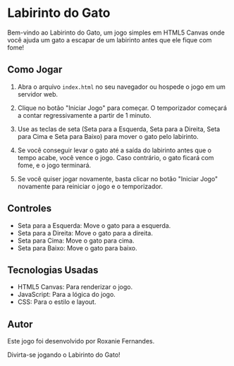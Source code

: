 # Labirinto do Gato

Bem-vindo ao Labirinto do Gato, um jogo simples em HTML5 Canvas onde você ajuda um gato a escapar de um labirinto antes que ele fique com fome!

## Como Jogar

1. Abra o arquivo `index.html` no seu navegador ou hospede o jogo em um servidor web.

2. Clique no botão "Iniciar Jogo" para começar. O temporizador começará a contar regressivamente a partir de 1 minuto.

3. Use as teclas de seta (Seta para a Esquerda, Seta para a Direita, Seta para Cima e Seta para Baixo) para mover o gato pelo labirinto.

4. Se você conseguir levar o gato até a saída do labirinto antes que o tempo acabe, você vence o jogo. Caso contrário, o gato ficará com fome, e o jogo terminará.

5. Se você quiser jogar novamente, basta clicar no botão "Iniciar Jogo" novamente para reiniciar o jogo e o temporizador.

## Controles

- Seta para a Esquerda: Move o gato para a esquerda.
- Seta para a Direita: Move o gato para a direita.
- Seta para Cima: Move o gato para cima.
- Seta para Baixo: Move o gato para baixo.

## Tecnologias Usadas

- HTML5 Canvas: Para renderizar o jogo.
- JavaScript: Para a lógica do jogo.
- CSS: Para o estilo e layout.

## Autor

Este jogo foi desenvolvido por Roxanie Fernandes.


Divirta-se jogando o Labirinto do Gato!
